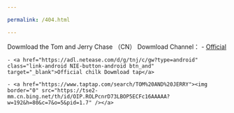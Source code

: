 ```yaml
---

permalink: /404.html

---
```


Dowmload the Tom and Jerry Chase （CN）
 Dowmload Channel：
    - [Official](https:/tom.163.com)
    
    - <a href="https://adl.netease.com/d/g/tnj/c/gw?type=android" class="link-android NIE-button-android btn_and" target="_blank">Official chilk Dowmload tap</a>
    
    - <a href="https://www.taptap.com/search/TOM%20AND%20JERRY"><img border="0" src="https://tse2-mm.cn.bing.net/th/id/OIP.ROLPcnrD73LBOP5ECFc16AAAAA?w=192&h=80&c=7&o=5&pid=1.7" /></a>
    
